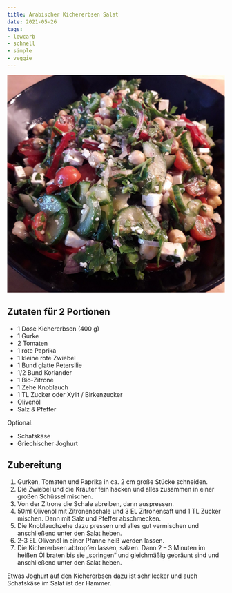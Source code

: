 ```yaml
---
title: Arabischer Kichererbsen Salat
date: 2021-05-26
tags:
- lowcarb
- schnell
- simple
- veggie
---
```


![](/img/arabischer-kichererbsen-salat.webp)

## Zutaten für 2 Portionen
- 1 Dose Kichererbsen (400 g)
- 1 Gurke
- 2 Tomaten
- 1 rote Paprika
- 1 kleine rote Zwiebel
- 1 Bund glatte Petersilie
- 1/2 Bund Koriander
- 1 Bio-Zitrone
- 1 Zehe Knoblauch
- 1 TL Zucker oder Xylit / Birkenzucker
- Olivenöl
- Salz & Pfeffer

Optional:
- Schafskäse
- Griechischer Joghurt

## Zubereitung
1. Gurken, Tomaten und Paprika in ca. 2 cm große Stücke schneiden.
2. Die Zwiebel und die Kräuter fein hacken und alles zusammen in einer großen Schüssel mischen.
3. Von der Zitrone die Schale abreiben, dann auspressen.
4. 50ml Olivenöl mit Zitronenschale und 3 EL Zitronensaft und 1 TL Zucker mischen. Dann mit Salz und Pfeffer abschmecken.
5. Die Knoblauchzehe dazu pressen und alles gut vermischen und anschließend unter den Salat heben.
6. 2-3 EL Olivenöl in einer Pfanne heiß werden lassen.
7. Die Kichererbsen abtropfen lassen, salzen. Dann 2 – 3 Minuten im heißen Öl braten bis sie „springen“ und gleichmäßig gebräunt sind und anschließend unter den Salat heben.

Etwas Joghurt auf den Kichererbsen dazu ist sehr lecker und auch Schafskäse im Salat ist der Hammer.
